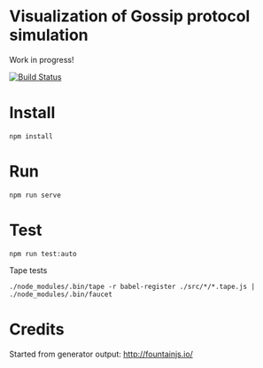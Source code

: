 # Visualization of Gossip protocol simulation

Work in progress!

[![Build Status](https://travis-ci.org/RRMoelker/gossip-visualization.svg?branch=master)](https://travis-ci.org/RRMoelker/gossip-visualization)

# Install
```
npm install
```

# Run
```
npm run serve
```

# Test

```
npm run test:auto 
```

Tape tests
```
./node_modules/.bin/tape -r babel-register ./src/*/*.tape.js | ./node_modules/.bin/faucet
```

# Credits
Started from generator output: http://fountainjs.io/

